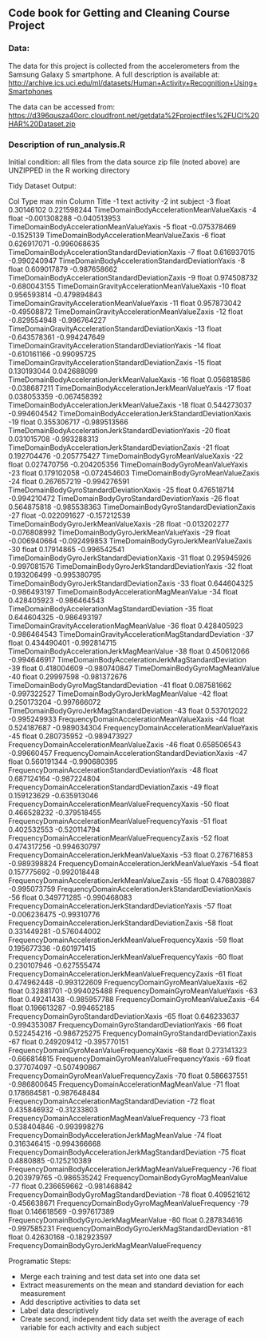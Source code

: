 ##  Code book for Getting and Cleaning Course Project

### Data:
The data for this project is collected from the accelerometers from the Samsung Galaxy S smartphone. A full description is available at: http://archive.ics.uci.edu/ml/datasets/Human+Activity+Recognition+Using+Smartphones 

The data can be accessed from: https://d396qusza40orc.cloudfront.net/getdata%2Fprojectfiles%2FUCI%20HAR%20Dataset.zip 

### Description of run_analysis.R 
Initial condition: all files from the data source zip file (noted above) are UNZIPPED in the R working directory

Tidy Dataset Output:

Col Type	max	min	Column Title
-1 text			activity
-2  int			subject
-3  float	0.30146102	0.221598244	TimeDomainBodyAccelerationMeanValueXaxis
-4  float	-0.001308288	-0.040513953	TimeDomainBodyAccelerationMeanValueYaxis
-5  float	-0.075378469	-0.1525139	TimeDomainBodyAccelerationMeanValueZaxis
-6	float	0.626917071	-0.996068635	TimeDomainBodyAccelerationStandardDeviationXaxis
-7  float	0.616937015	-0.990240947	TimeDomainBodyAccelerationStandardDeviationYaxis
-8	float	0.609017879	-0.987658662	TimeDomainBodyAccelerationStandardDeviationZaxis
-9	float	0.974508732	-0.680043155	TimeDomainGravityAccelerationMeanValueXaxis
-10	float	0.956593814	-0.479894843	TimeDomainGravityAccelerationMeanValueYaxis
-11	float	0.957873042	-0.49508872	TimeDomainGravityAccelerationMeanValueZaxis
-12	float	-0.829554948	-0.996764227	TimeDomainGravityAccelerationStandardDeviationXaxis
-13	float	-0.643578361	-0.994247649	TimeDomainGravityAccelerationStandardDeviationYaxis
-14	float	-0.610161166	-0.99095725	TimeDomainGravityAccelerationStandardDeviationZaxis
-15	float	0.130193044	0.042688099	TimeDomainBodyAccelerationJerkMeanValueXaxis
-16	float	0.056818586	-0.038687211	TimeDomainBodyAccelerationJerkMeanValueYaxis
-17	float	0.038053359	-0.067458392	TimeDomainBodyAccelerationJerkMeanValueZaxis
-18	float	0.544273037	-0.994604542	TimeDomainBodyAccelerationJerkStandardDeviationXaxis
-19	float	0.355306717	-0.989513566	TimeDomainBodyAccelerationJerkStandardDeviationYaxis
-20	float	0.031015708	-0.993288313	TimeDomainBodyAccelerationJerkStandardDeviationZaxis
-21	float	0.192704476	-0.205775427	TimeDomainBodyGyroMeanValueXaxis
-22	float	0.027470756	-0.204205356	TimeDomainBodyGyroMeanValueYaxis
-23	float	0.179102058	-0.072454603	TimeDomainBodyGyroMeanValueZaxis
-24	float	0.267657219	-0.994276591	TimeDomainBodyGyroStandardDeviationXaxis
-25	float	0.476518714	-0.994210472	TimeDomainBodyGyroStandardDeviationYaxis
-26	float	0.564875818	-0.985538363	TimeDomainBodyGyroStandardDeviationZaxis
-27	float	-0.022091627	-0.157212539	TimeDomainBodyGyroJerkMeanValueXaxis
-28	float	-0.013202277	-0.076808992	TimeDomainBodyGyroJerkMeanValueYaxis
-29	float	-0.006940664	-0.092499853	TimeDomainBodyGyroJerkMeanValueZaxis
-30	float	0.17914865	-0.996542541	TimeDomainBodyGyroJerkStandardDeviationXaxis
-31	float	0.295945926	-0.997081576	TimeDomainBodyGyroJerkStandardDeviationYaxis
-32	float	0.193206499	-0.995380795	TimeDomainBodyGyroJerkStandardDeviationZaxis
-33	float	0.644604325	-0.986493197	TimeDomainBodyAccelerationMagMeanValue
-34	float	0.428405923	-0.986464543	TimeDomainBodyAccelerationMagStandardDeviation
-35	float	0.644604325	-0.986493197	TimeDomainGravityAccelerationMagMeanValue
-36	float	0.428405923	-0.986464543	TimeDomainGravityAccelerationMagStandardDeviation
-37	float	0.434490401	-0.992814715	TimeDomainBodyAccelerationJerkMagMeanValue
-38	float	0.450612066	-0.994646917	TimeDomainBodyAccelerationJerkMagStandardDeviation
-39	float	0.418004609	-0.980740847	TimeDomainBodyGyroMagMeanValue
-40	float	0.29997598	-0.981372676	TimeDomainBodyGyroMagStandardDeviation
-41	float	0.087581662	-0.997322527	TimeDomainBodyGyroJerkMagMeanValue
-42	float	0.250173204	-0.997666072	TimeDomainBodyGyroJerkMagStandardDeviation
-43	float	0.537012022	-0.995249933	FrequencyDomainAccelerationMeanValueXaxis
-44	float	0.524187687	-0.989034304	FrequencyDomainAccelerationMeanValueYaxis
-45	float	0.280735952	-0.989473927	FrequencyDomainAccelerationMeanValueZaxis
-46	float	0.658506543	-0.99660457	FrequencyDomainAccelerationStandardDeviationXaxis
-47	float	0.560191344	-0.990680395	FrequencyDomainAccelerationStandardDeviationYaxis
-48	float	0.687124164	-0.987224804	FrequencyDomainAccelerationStandardDeviationZaxis
-49	float	0.159123629	-0.635913046	FrequencyDomainAccelerationMeanValueFrequencyXaxis
-50	float	0.466528232	-0.379518455	FrequencyDomainAccelerationMeanValueFrequencyYaxis
-51	float	0.402532553	-0.520114794	FrequencyDomainAccelerationMeanValueFrequencyZaxis
-52	float	0.474317256	-0.994630797	FrequencyDomainAccelerationJerkMeanValueXaxis
-53	float	0.276716853	-0.989398824	FrequencyDomainAccelerationJerkMeanValueYaxis
-54	float	0.157775692	-0.992018448	FrequencyDomainAccelerationJerkMeanValueZaxis
-55	float	0.476803887	-0.995073759	FrequencyDomainAccelerationJerkStandardDeviationXaxis
-56	float	0.349771285	-0.990468083	FrequencyDomainAccelerationJerkStandardDeviationYaxis
-57	float	-0.006236475	-0.99310776	FrequencyDomainAccelerationJerkStandardDeviationZaxis
-58	float	0.331449281	-0.576044002	FrequencyDomainAccelerationJerkMeanValueFrequencyXaxis
-59	float	0.195677336	-0.601971415	FrequencyDomainAccelerationJerkMeanValueFrequencyYaxis
-60	float	0.230107946	-0.627555474	FrequencyDomainAccelerationJerkMeanValueFrequencyZaxis
-61	float	0.474962448	-0.993122609	FrequencyDomainGyroMeanValueXaxis
-62	float	0.32881701	-0.994025488	FrequencyDomainGyroMeanValueYaxis
-63	float	0.49241438	-0.985957788	FrequencyDomainGyroMeanValueZaxis
-64	float	0.196613287	-0.994652185	FrequencyDomainGyroStandardDeviationXaxis
-65	float	0.646233637	-0.994353087	FrequencyDomainGyroStandardDeviationYaxis
-66	float	0.522454216	-0.986725275	FrequencyDomainGyroStandardDeviationZaxis
-67	float	0.249209412	-0.395770151	FrequencyDomainGyroMeanValueFrequencyXaxis
-68	float	0.273141323	-0.666814815	FrequencyDomainGyroMeanValueFrequencyYaxis
-69	float	0.377074097	-0.507490867	FrequencyDomainGyroMeanValueFrequencyZaxis
-70	float	0.586637551	-0.986800645	FrequencyDomainAccelerationMagMeanValue
-71	float	0.178684581	-0.987648484	FrequencyDomainAccelerationMagStandardDeviation
-72	float	0.435846932	-0.31233803	FrequencyDomainAccelerationMagMeanValueFrequency
-73	float	0.538404846	-0.993998276	FrequencyDomainBodyAccelerationJerkMagMeanValue
-74	float	0.316346415	-0.994366668	FrequencyDomainBodyAccelerationJerkMagStandardDeviation
-75	float	0.4880885	-0.125210389	FrequencyDomainBodyAccelerationJerkMagMeanValueFrequency
-76	float	0.203979765	-0.986535242	FrequencyDomainBodyGyroMagMeanValue
-77	float	0.236659662	-0.981468842	FrequencyDomainBodyGyroMagStandardDeviation
-78	float	0.409521612	-0.456638671	FrequencyDomainBodyGyroMagMeanValueFrequency
-79	float	0.146618569	-0.997617389	FrequencyDomainBodyGyroJerkMagMeanValue
-80	float	0.287834616	-0.997585231	FrequencyDomainBodyGyroJerkMagStandardDeviation
-81	float	0.42630168	-0.182923597	FrequencyDomainBodyGyroJerkMagMeanValueFrequency


Programatic Steps:

+ Merge each training and test data set into one data set
+ Extract  measurements on the mean and standard deviation for each measurement
+ Add descriptive activities to data set
+ Label data descriptively
+ Create second, independent tidy data set weith the average of each variable for each activity and each subject
